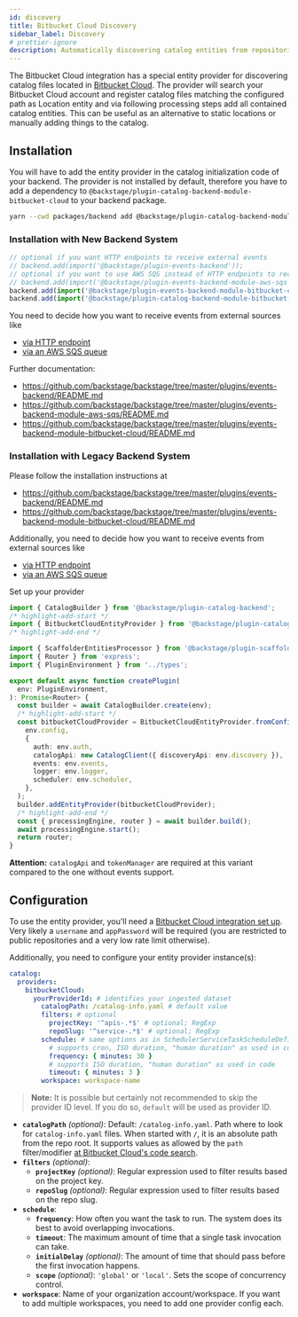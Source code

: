 ```yaml
---
id: discovery
title: Bitbucket Cloud Discovery
sidebar_label: Discovery
# prettier-ignore
description: Automatically discovering catalog entities from repositories in Bitbucket Cloud
---
```


The Bitbucket Cloud integration has a special entity provider for discovering
catalog files located in [Bitbucket Cloud](https://bitbucket.org).
The provider will search your Bitbucket Cloud account and register catalog files matching the configured path
as Location entity and via following processing steps add all contained catalog entities.
This can be useful as an alternative to static locations or manually adding things to the catalog.

## Installation

You will have to add the entity provider in the catalog initialization code of your
backend. The provider is not installed by default, therefore you have to add a
dependency to `@backstage/plugin-catalog-backend-module-bitbucket-cloud` to your backend
package.

```bash title="From your Backstage root directory"
yarn --cwd packages/backend add @backstage/plugin-catalog-backend-module-bitbucket-cloud
```

### Installation with New Backend System

```ts
// optional if you want HTTP endpoints to receive external events
// backend.add(import('@backstage/plugin-events-backend'));
// optional if you want to use AWS SQS instead of HTTP endpoints to receive external events
// backend.add(import('@backstage/plugin-events-backend-module-aws-sqs'));
backend.add(import('@backstage/plugin-events-backend-module-bitbucket-cloud'));
backend.add(import('@backstage/plugin-catalog-backend-module-bitbucket-cloud'));
```

You need to decide how you want to receive events from external sources like

- [via HTTP endpoint](https://github.com/backstage/backstage/tree/master/plugins/events-backend/README.md)
- [via an AWS SQS queue](https://github.com/backstage/backstage/tree/master/plugins/events-backend-module-aws-sqs/README.md)

Further documentation:

- <https://github.com/backstage/backstage/tree/master/plugins/events-backend/README.md>
- <https://github.com/backstage/backstage/tree/master/plugins/events-backend-module-aws-sqs/README.md>
- <https://github.com/backstage/backstage/tree/master/plugins/events-backend-module-bitbucket-cloud/README.md>

### Installation with Legacy Backend System

Please follow the installation instructions at

- <https://github.com/backstage/backstage/tree/master/plugins/events-backend/README.md>
- <https://github.com/backstage/backstage/tree/master/plugins/events-backend-module-bitbucket-cloud/README.md>

Additionally, you need to decide how you want to receive events from external sources like

- [via HTTP endpoint](https://github.com/backstage/backstage/tree/master/plugins/events-backend/README.md)
- [via an AWS SQS queue](https://github.com/backstage/backstage/tree/master/plugins/events-backend-module-aws-sqs/README.md)

Set up your provider

```ts title="packages/backend/src/plugins/catalog.ts"
import { CatalogBuilder } from '@backstage/plugin-catalog-backend';
/* highlight-add-start */
import { BitbucketCloudEntityProvider } from '@backstage/plugin-catalog-backend-module-bitbucket-cloud';
/* highlight-add-end */

import { ScaffolderEntitiesProcessor } from '@backstage/plugin-scaffolder-backend';
import { Router } from 'express';
import { PluginEnvironment } from '../types';

export default async function createPlugin(
  env: PluginEnvironment,
): Promise<Router> {
  const builder = await CatalogBuilder.create(env);
  /* highlight-add-start */
  const bitbucketCloudProvider = BitbucketCloudEntityProvider.fromConfig(
    env.config,
    {
      auth: env.auth,
      catalogApi: new CatalogClient({ discoveryApi: env.discovery }),
      events: env.events,
      logger: env.logger,
      scheduler: env.scheduler,
    },
  );
  builder.addEntityProvider(bitbucketCloudProvider);
  /* highlight-add-end */
  const { processingEngine, router } = await builder.build();
  await processingEngine.start();
  return router;
}
```

**Attention:**
`catalogApi` and `tokenManager` are required at this variant
compared to the one without events support.

## Configuration

To use the entity provider, you'll need a [Bitbucket Cloud integration set up](locations.md).
Very likely a `username` and `appPassword` will be required
(you are restricted to public repositories and a very low rate limit otherwise).

Additionally, you need to configure your entity provider instance(s):

```yaml title="app-config.yaml"
catalog:
  providers:
    bitbucketCloud:
      yourProviderId: # identifies your ingested dataset
        catalogPath: /catalog-info.yaml # default value
        filters: # optional
          projectKey: '^apis-.*$' # optional; RegExp
          repoSlug: '^service-.*$' # optional; RegExp
        schedule: # same options as in SchedulerServiceTaskScheduleDefinition
          # supports cron, ISO duration, "human duration" as used in code
          frequency: { minutes: 30 }
          # supports ISO duration, "human duration" as used in code
          timeout: { minutes: 3 }
        workspace: workspace-name
```

> **Note:** It is possible but certainly not recommended to skip the provider ID level.
> If you do so, `default` will be used as provider ID.

- **`catalogPath`** _(optional)_:
  Default: `/catalog-info.yaml`.
  Path where to look for `catalog-info.yaml` files.
  When started with `/`, it is an absolute path from the repo root.
  It supports values as allowed by the `path` filter/modifier
  [at Bitbucket Cloud's code search](https://confluence.atlassian.com/bitbucket/code-search-in-bitbucket-873876782.html#Search-Pathmodifier).
- **`filters`** _(optional)_:
  - **`projectKey`** _(optional)_:
    Regular expression used to filter results based on the project key.
  - **`repoSlug`** _(optional)_:
    Regular expression used to filter results based on the repo slug.
- **`schedule`**:
  - **`frequency`**:
    How often you want the task to run. The system does its best to avoid overlapping invocations.
  - **`timeout`**:
    The maximum amount of time that a single task invocation can take.
  - **`initialDelay`** _(optional)_:
    The amount of time that should pass before the first invocation happens.
  - **`scope`** _(optional)_:
    `'global'` or `'local'`. Sets the scope of concurrency control.
- **`workspace`**:
  Name of your organization account/workspace.
  If you want to add multiple workspaces, you need to add one provider config each.
